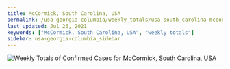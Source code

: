 ```yaml
---
title: McCormick, South Carolina, USA
permalink: /usa-georgia-columbia/weekly_totals/usa-south_carolina-mccormick-weekly_totals.html
last_updated: Jul 26, 2021
keywords: ["McCormick, South Carolina, USA", "weekly totals"]
sidebar: usa-georgia-columbia_sidebar
---
```


![Weekly Totals of Confirmed Cases for McCormick, South Carolina, USA](/covid_tracker/images/graphs/usa-south_carolina-mccormick-weekly_totals_graph.png)
